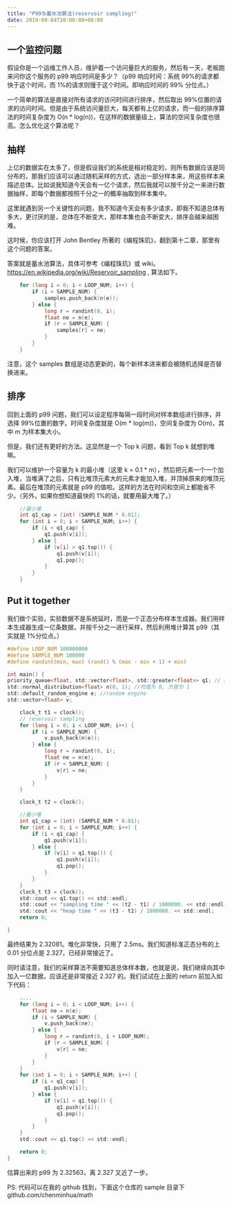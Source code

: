```yaml
---
title: "P99与蓄水池算法(reservoir sampling)"
date: 2019-09-04T20:00:08+08:00
---
```


## 一个监控问题

假设你是一个运维工作人员，维护着一个访问量巨大的服务，然后有一天，老板跑来问你这个服务的 p99 响应时间是多少？（p99 响应时间：系统 99%的请求都快于这个时间，而 1%的请求则慢于这个时间。即响应时间的 99% 分位点。）

一个简单的算法是直接对所有请求的访问时间进行排序，然后取出 99%位置的请求的访问时间。但是由于系统访问量巨大，每天都有上亿的请求，而一般的排序算法的时间复杂度为 O(n \* log(n))，在这样的数据量级上，算法的空间复杂度也很高。怎么优化这个算法呢？

## 抽样

上亿的数据实在太多了，但是假设我们的系统是相对稳定的，则所有数据应该是同分布的，那我们应该可以通过随机采样的方式，选出一部分样本来，用这些样本来描述总体。比如说我知道今天会有一亿个请求，然后我就可以按千分之一来进行数据抽样，即每个数据都按照千分之一的概率抽取到样本集中。

这里就遇到另一个关键性的问题，我不知道今天会有多少请求，即我不知道总体有多大，更讨厌的是，总体在不断变大，那样本集也会不断变大，排序会越来越困难。

这时候，你应该打开 John Bentley 所著的《编程珠玑》，翻到第十二章，那里有这个问题的答案。

答案就是蓄水池算法，具体可参考《编程珠玑》或 wiki。https://en.wikipedia.org/wiki/Reservoir_sampling , 算法如下。

```c
    for (long i = 0; i < LOOP_NUM; i++) {
        if (i < SAMPLE_NUM) {
            samples.push_back(n(e));
        } else {
            long r = randint(0, i);
            float ne = n(e);
            if (r < SAMPLE_NUM) {
                samples[r] = ne;
            }
        }
    }

```

注意，这个 samples 数组是动态更新的，每个新样本进来都会被随机选择是否替换进来。

## 排序

回到上面的 p99 问题，我们可以设定程序每隔一段时间对样本数组进行排序，并选择 99%位置的数字。时间复杂度就是 O(m \* log(m))，空间复杂度为 O(m)，其中 m 为样本集大小。

但是，我们还有更好的方法。这显然是一个 Top k 问题，看到 Top k 就想到堆嘛。

我们可以维护一个容量为 k 的最小堆（这里 k = 0.1 \* m），然后把元素一个一个加入堆，当堆满了之后，只有比堆顶元素大的元素才能加入堆，并顶掉原来的堆顶元素。最后在堆顶的元素就是 p99 的值啦。这样的方法在时间和空间上都能省不少。（另外，如果你想知道最快的 1%的话，就要用最大堆了。）

```c
    //最小堆
    int q1_cap = (int) (SAMPLE_NUM * 0.01);
    for (int i = 0; i < SAMPLE_NUM; i++) {
        if (i < q1_cap) {
            q1.push(v[i]);
        } else {
            if (v[i] > q1.top()) {
                q1.push(v[i]);
                q1.pop();
            }
        }
    }

```

## Put it together

我们做个实验，实验数据不是系统延时，而是一个正态分布样本生成器。我们用样本生成器生成一亿条数据，并按千分之一进行采样，然后利用堆计算其 p99（其实就是 1%分位点。）

```c
#define LOOP_NUM 100000000
#define SAMPLE_NUM 100000
#define randint(min, max) (rand() % (max - min + 1) + min)

int main() {
priority_queue<float, std::vector<float>, std::greater<float>> q1; // 最小堆
std::normal_distribution<float> n(0, 1); //均值为 0, 方差为 1
std::default_random_engine e; //random engine
std::vector<float> v;

    clock_t t1 = clock();
    // reservoir sampling
    for (long i = 0; i < LOOP_NUM; i++) {
        if (i < SAMPLE_NUM) {
            v.push_back(n(e));
        } else {
            long r = randint(0, i);
            float ne = n(e);
            if (r < SAMPLE_NUM) {
                v[r] = ne;
            }
        }
    }

    clock_t t2 = clock();

    //最小堆
    int q1_cap = (int) (SAMPLE_NUM * 0.01);
    for (int i = 0; i < SAMPLE_NUM; i++) {
        if (i < q1_cap) {
            q1.push(v[i]);
        } else {
            if (v[i] > q1.top()) {
                q1.push(v[i]);
                q1.pop();
            }
        }
    }
    clock_t t3 = clock();
    std::cout << q1.top() << std::endl;
    std::cout << "sampling time " << (t2 - t1) / 1000000. << std::endl;
    std::cout << "heap time " << (t3 - t2) / 1000000. << std::endl;
    return 0;

}

```

最终结果为 2.32081。堆化非常快，只用了 2.5ms。我们知道标准正态分布的上 0.01 分位点是 2.327，已经非常接近了。

同时请注意，我们的采样算法不需要知道总体样本数，也就是说，我们继续向其中加入一亿数据，应该还是非常接近 2.327 的。我们试试在上面的 return 前加入如下代码：

```c
    ....
    for (long i = 0; i < LOOP_NUM; i++) {
        float ne = n(e);
        if (i < SAMPLE_NUM) {
            v.push_back(ne);
        } else {
            long r = randint(0, i + LOOP_NUM);
            if (r < SAMPLE_NUM) {
                v[r] = ne;
            }
        }
    }
    for (int i = 0; i < SAMPLE_NUM; i++) {
        if (i < q1_cap) {
            q1.push(v[i]);
        } else {
            if (v[i] > q1.top()) {
                q1.push(v[i]);
                q1.pop();
            }
        }
    }
    std::cout << q1.top() << std::endl;

    return 0;
}
```

估算出来的 p99 为 2.32563，离 2.327 又近了一步。

PS: 代码可以在我的 github 找到，下面这个仓库的 sample 目录下 github.com/chenminhua/math​
